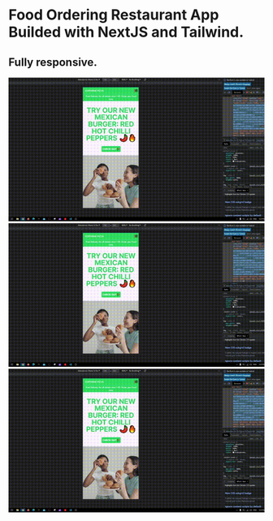 # Food Ordering Restaurant App Builded with NextJS and Tailwind.
## Fully responsive.

<img src="https://github.com/hasanarpat/Restaurant-Food-Delivery-NextJS/blob/master/public/readme/1.gif"/>

<br/>
<img src="https://github.com/hasanarpat/Restaurant-Food-Delivery-NextJS/blob/master/public/readme/1.gif"/>

<br/>
<img src="https://github.com/hasanarpat/Restaurant-Food-Delivery-NextJS/blob/master/public/readme/1.gif"/>
